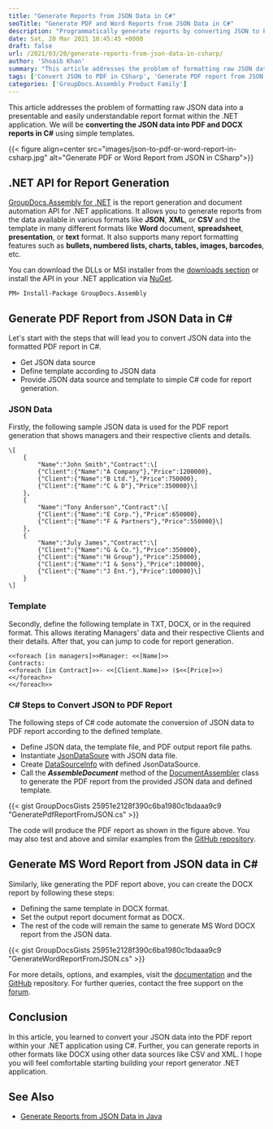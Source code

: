 ```yaml
---
title: "Generate Reports from JSON Data in C#"
seoTitle: "Generate PDF and Word Reports from JSON Data in C#"
description: "Programmatically generate reports by converting JSON to PDF & Word using templates in C#. Automate PDF & DOCX reports using .NET API."
date: Sat, 20 Mar 2021 10:45:45 +0000
draft: false
url: /2021/03/20/generate-reports-from-json-data-in-csharp/
author: 'Shoaib Khan'
summary: "This article addresses the problem of formatting raw JSON data into a presentable and easily understandable report format within the .NET application. We will be **converting the JSON data into PDF and DOCX reports in C#** using simple templates."
tags: ['Convert JSON to PDF in CSharp', 'Generate PDF report from JSON', 'Generate PDF Report in CSharp', 'JSON to PDF using Template in CSharp']
categories: ['GroupDocs.Assembly Product Family']
---
```


This article addresses the problem of formatting raw JSON data into a presentable and easily understandable report format within the .NET application. We will be **converting the JSON data into PDF and DOCX reports in C#** using simple templates.



{{< figure align=center src="images/json-to-pdf-or-word-report-in-csharp.jpg" alt="Generate PDF or Word Report from JSON in CSharp">}}


## .NET API for Report Generation

[GroupDocs.Assembly for .NET][2] is the report generation and document automation API for .NET applications. It allows you to generate reports from the data available in various formats like **JSON**, **XML**, or **CSV** and the template in many different formats like **Word** document, **spreadsheet**, **presentation**, or **text** format. It also supports many report formatting features such as **bullets, numbered lists, charts, tables, images, barcodes**, etc.

You can download the DLLs or MSI installer from the [downloads section][3] or install the API in your .NET application via [NuGet][4].

```
PM> Install-Package GroupDocs.Assembly
```

## Generate PDF Report from JSON Data in C#

Let's start with the steps that will lead you to convert JSON data into the formatted PDF report in C#.

*   Get JSON data source
*   Define template according to JSON data
*   Provide JSON data source and template to simple C# code for report generation.

### JSON Data

Firstly, the following sample JSON data is used for the PDF report generation that shows managers and their respective clients and details.

```
\[
	{
		"Name":"John Smith","Contract":\[
		{"Client":{"Name":"A Company"},"Price":1200000},
		{"Client":{"Name":"B Ltd."},"Price":750000},
		{"Client":{"Name":"C & D"},"Price":350000}\]
	},
	{
		"Name":"Tony Anderson","Contract":\[
		{"Client":{"Name":"E Corp."},"Price":650000},
		{"Client":{"Name":"F & Partners"},"Price":550000}\]
	},
	{
		"Name":"July James","Contract":\[
		{"Client":{"Name":"G & Co."},"Price":350000},
		{"Client":{"Name":"H Group"},"Price":250000},
		{"Client":{"Name":"I & Sons"},"Price":100000},
		{"Client":{"Name":"J Ent."},"Price":100000}\]
	}
\]
```

### Template

Secondly, define the following template in TXT, DOCX, or in the required format. This allows iterating Managers' data and their respective Clients and their details. After that, you can jump to code for report generation.

```
<<foreach [in managers]>>Manager: <<[Name]>>
Contracts:
<<foreach [in Contract]>>- <<[Client.Name]>> ($<<[Price]>>)
<</foreach>>
<</foreach>>
```

### C# Steps to Convert JSON to PDF Report

The following steps of C# code automate the conversion of JSON data to PDF report according to the defined template.

*   Define JSON data, the template file, and PDF output report file paths.
*   Instantiate [JsonDataSoure][5] with JSON data file.
*   Create [DataSourceInfo][6] with defined JsonDataSource.
*   Call the _**AssembleDocument**_ method of the [DocumentAssembler][7] class to generate the PDF report from the provided JSON data and defined template.

{{< gist GroupDocsGists 25951e2128f390c6ba1980c1bdaaa9c9 "GeneratePdfReportFromJSON.cs" >}}

The code will produce the PDF report as shown in the figure above. You may also test and above and similar examples from the [GitHub repository][8].

## Generate MS Word Report from JSON data in C#

Similarly, like generating the PDF report above, you can create the DOCX report by following these steps:

*   Defining the same template in DOCX format.
*   Set the output report document format as DOCX.
*   The rest of the code will remain the same to generate MS Word DOCX report from the JSON data.

{{< gist GroupDocsGists 25951e2128f390c6ba1980c1bdaaa9c9 "GenerateWordReportFromJSON.cs" >}}

For more details, options, and examples, visit the [documentation][9] and the [GitHub][10] repository. For further queries, contact the free support on the [forum][11].

## Conclusion

In this article, you learned to convert your JSON data into the PDF report within your .NET application using C#. Further, you can generate reports in other formats like DOCX using other data sources like CSV and XML. I hope you will feel comfortable starting building your report generator .NET application.

## See Also

*   [Generate Reports from JSON Data in Java][12]







[1]: https://blog.groupdocs.com/2021/03/20/generate-reports-from-json-data-in-csharp/
[2]: https://products.groupdocs.com/assembly/net
[3]: https://downloads.groupdocs.com/assembly/net
[4]: https://www.nuget.org/packages/groupdocs.assembly
[5]: https://apireference.groupdocs.com/assembly/net/groupdocs.assembly.data/jsondatasource
[6]: https://apireference.groupdocs.com/assembly/net/groupdocs.assembly/datasourceinfo
[7]: https://apireference.groupdocs.com/assembly/net/groupdocs.assembly/documentassembler
[8]: https://github.com/groupdocs-assembly/GroupDocs.Assembly-for-.NET
[9]: https://docs.groupdocs.com/assembly/net
[10]: https://github.com/groupdocs-assembly/GroupDocs.Assembly-for-.NET
[11]: https://forum.groupdocs.com/c/assembly
[12]: https://blog.groupdocs.com/2021/02/10/generate-pdf-report-from-json-data-in-java/

